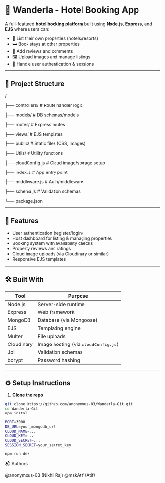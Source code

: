 # 🏨 Wanderla - Hotel Booking App

A full-featured **hotel booking platform** built using **Node.js**, **Express**, and **EJS** where users can:

- 📌 List their own properties (hotels/resorts)
- 🛏 Book stays at other properties
- 📝 Add reviews and comments
- 🖼 Upload images and manage listings
- 🔐 Handle user authentication & sessions

---

## 📁 Project Structure

/

├── controllers/ # Route handler logic

├── models/ # DB schemas/models

├── routes/ # Express routes

├── views/ # EJS templates

├── public/ # Static files (CSS, images)

├── Utils/ # Utility functions

├── cloudConfig.js # Cloud image/storage setup

├── index.js # App entry point

├── middleware.js # Auth/middleware

├── schema.js # Validation schemas

└── package.json


---

## 🚀 Features

- User authentication (register/login)
- Host dashboard for listing & managing properties
- Booking system with availability checks
- Property reviews and ratings
- Cloud image uploads (via Cloudinary or similar)
- Responsive EJS templates

---

## 🛠 Built With

| Tool       | Purpose                      |
|------------|------------------------------|
| Node.js    | Server-side runtime          |
| Express    | Web framework                |
| MongoDB    | Database (via Mongoose)      |
| EJS        | Templating engine            |
| Multer     | File uploads                 |
| Cloudinary | Image hosting (via `cloudConfig.js`) |
| Joi        | Validation schemas           |
| bcrypt     | Password hashing             |

---

## ⚙️ Setup Instructions

1. **Clone the repo**  
```bash
git clone https://github.com/anonymous-03/Wanderla-Git.git
cd Wanderla-Git
npm install

PORT=3000
DB_URL=your_mongodb_url
CLOUD_NAME=...
CLOUD_KEY=...
CLOUD_SECRET=...
SESSION_SECRET=your_secret_key

npm run dev
```
📬 Authors

@anonymous-03 (Nikhil Raj)
@mskAtif (Atif)
